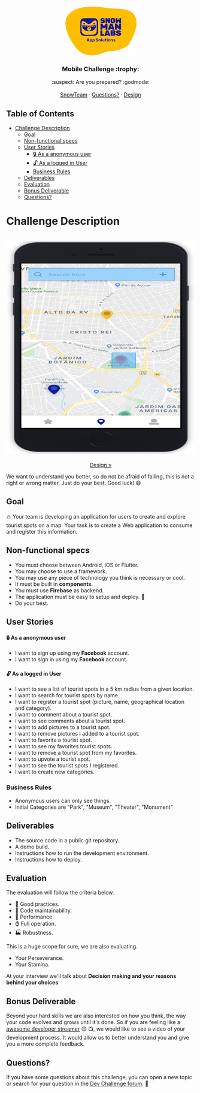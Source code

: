 <br />
<p align="center">
  <a href="https://github.com/snowmanlabs/mobile-challenge">
    <img src="assets/logo.png" alt="Logo" width="191" height="131">
  </a>

  <h3 align="center">Mobile Challenge :trophy:</h3>

  <p align="center">
    :suspect: Are you prepared? :godmode:
    <br />
    <br />
    <a href="https://www.snowmanlabs.com.br/snow-team/">SnowTeam</a>
    ·
    <a href="https://groups.google.com/a/snowmanlabs.com/forum/#!forum/dev.challenge">Questions?</a>
    ·
    <a href="https://invis.io/84URZA9RTQF">Design</a>
  </p>
</p>

## Table of Contents
- [Challenge Description](#challenge-description)
  - [Goal](#goal)
  - [Non-functional specs](#non-functional-specs)
  - [User Stories](#user-stories)
      - [:lock: As a anonymous user](#lock-as-a-anonymous-user)
      - [:unlock: As a logged in User](#unlock-as-a-logged-in-user)
    - [Business Rules](#business-rules)
  - [Deliverables](#deliverables)
  - [Evaluation](#evaluation)
  - [Bonus Deliverable](#bonus-deliverable)
  - [Questions?](#questions)

# Challenge Description

<p align="center">
    <br/>
    <a href="https://invis.io/84URZA9RTQF">
      <img src="assets/screenshot.png" alt="Logo" width="800" height="569"/>
    </a>
    <br/>
    <br/>
    <a href="https://invis.io/84URZA9RTQF">
        Design »
    </a>
    <br/>
</p>

We want to understand you better, so do not be afraid of failing, this is not a right or wrong matter. Just do your best. Good luck! :smile:

## Goal

:snowman: Your team is developing an application for users to create and explore tourist spots on a map. Your task is to create a Web application to consume and register this information.


## Non-functional specs

* You must choose between Android, iOS or Flutter.
* You may choose to use a framework.
* You may use any piece of technology you think is necessary or cool.
* It must be built in **components**.
* You must use **Firebase** as backend.
* The application must be easy to setup and deploy. :children_crossing:
* Do your best.


## User Stories

#### :lock: As a anonymous user
* I want to sign up using my **Facebook** account.
* I want to sign in using my **Facebook** account.
#### :unlock: As a logged in User
* I want to see a list of tourist spots in a 5 km radius from a given location.
* I want to search for tourist spots by name.
* I want to register a tourist spot (picture, name, geographical location and category).
* I want to comment about a tourist spot.
* I want to see comments about a tourist spot.
* I want to add pictures to a tourist spot.
* I want to remove pictures I added to a tourist spot.
* I want to favorite a tourist spot.
* I want to see my favorites tourist spots.
* I want to remove a tourist spot from my favorites.
* I want to upvote a tourist spot.
* I want to see the tourist spots I registered.
* I want to create new categories.


### Business Rules

* Anonymous users can only see things.
* Initial Categories are "Park", "Museum", "Theater", "Monument"



## Deliverables

* The source code in a public git repository.
* A demo build.
* Instructions how to run the development environment.
* Instructions how to deploy.


## Evaluation

The evaluation will follow the criteria below.

* :dart: Good practices.
* :wrench: Code maintainability.
* :rocket: Performance.
* :watch: Full operation.
* :factory: Robustness.

This is a huge scope for sure, we are also evaluating.

* Your Perseverance.
* Your Stamina.

At your interview we'll talk about **Decision making and your reasons behind your choices**.

## Bonus Deliverable

Beyond your hard skills we are also interested on how you think, the way your code evolves and grows until it's done. So if you are feeling like a [awesome developer streamer](https://github.com/bnb/awesome-developer-streams) :blush: :tv:, we would like to see a video of your development process. It would allow us to better understand you and give you a more complete feedback.

## Questions?

If you have some questions about this challenge, you can open a new topic or search for your question in the [Dev Challenge forum](https://groups.google.com/a/snowmanlabs.com/forum/#!forum/dev.challenge). :love_letter:
